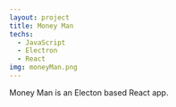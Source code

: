 ```yaml
---
layout: project
title: Money Man
techs: 
  - JavaScript
  - Electron
  - React
img: moneyMan.png
---
```


Money Man is an Electon based React app.